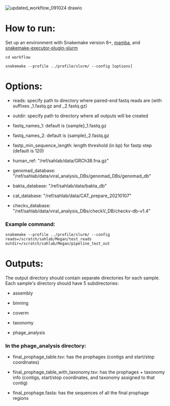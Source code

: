 
![updated_workflow_091024 drawio](https://github.com/user-attachments/assets/4f59c6d9-a453-4985-a11e-f8eed6714539)


# How to run:
Set up an environment with Snakemake version 8+, [mamba](https://anaconda.org/conda-forge/mamba), and [snakemake-executor-plugin-slurm](https://snakemake.github.io/snakemake-plugin-catalog/plugins/executor/slurm.html)

```
cd workflow

snakemake --profile ../profile/slurm/ --config [options]
```

# Options:

 - reads: specify path to directory where paired-end fastq reads are (with suffixes _1.fastq.gz and _2.fastq.gz)

 - outdir: specify path to directory where all outputs will be created

 - fastq_names_1: default is {sample}_1.fastq.gz

 - fastq_names_2: default is {sample}_2.fastq.gz

 - fastp_min_sequence_length: length threshold (in bp) for fastp step (default is 120)

 - human_ref: "/ref/sahlab/data/GRCh38.fna.gz"

 - genomad_database: "/ref/sahlab/data/viral_analysis_DBs/genomad_DBs/genomad_db"

 - bakta_database: "/ref/sahlab/data/bakta_db"

 - cat_database: "/ref/sahlab/data/CAT_prepare_20210107"

 - checkv_database: "/ref/sahlab/data/viral_analysis_DBs/checkV_DB/checkv-db-v1.4"


### Example command:

```
snakemake --profile ../profile/slurm/ --config reads=/scratch/sahlab/Megan/test_reads outdir=/scratch/sahlab/Megan/pipeline_test_out
```

# Outputs:

The output directory should contain separate directories for each sample. Each sample's directory should have 5 subdirectories:

 - assembly

 - binning

 - coverm

 - taxonomy

 - phage_analysis

### In the phage_analysis directory:

 - final_prophage_table.tsv: has the prophages (contigs and start/stop coordinates)

 - final_prophage_table_with_taxonomy.tsv: has the prophages + taxonomy info (contigs, start/stop coordinates, and taxonomy assigned to that contig)

 - final_prophage.fasta: has the sequences of all the final prophage regions

